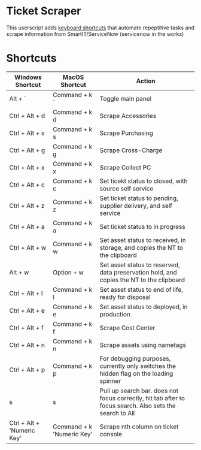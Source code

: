 # Ticket Scraper

This userscript adds [keyboard shortcuts](#Shortcuts) that automate repeptitive tasks and scrape information from SmartIT/ServiceNow (servicenow in the works)

# Shortcuts

|Windows Shortcut|MacOS Shortcut|Action|
|---|---|---|
|Alt + `|Command + k `|Toggle main panel|
|Ctrl + Alt + d|Command + k d|Scrape Accessories|
|Ctrl + Alt + s|Command + k s|Scrape Purchasing|
|Ctrl + Alt + g|Command + k g|Scrape Cross-Charge|
|Ctrl + Alt + x|Command + k x|Scrape Collect PC|
|Ctrl + Alt + c|Command + k c|Set ticekt status to closed, with source self service|
|Ctrl + Alt + z|Command + k z|Set ticket status to pending, supplier delivery, and self service|
|Ctrl + Alt + a|Command + k a|Set ticket status to in progress|
|Ctrl + Alt + w|Command + k w|Set asset status to received, in storage, and copies the NT to the clipboard|
|Alt + w|Option + w|Set asset status to reserved, data preservation hold, and copies the NT to the clipboard|
|Ctrl + Alt + l|Command + k l|Set asset status to end of life, ready for disposal|
|Ctrl + Alt + e|Command + k e|Set asset status to deployed, in production|
|Ctrl + Alt + f|Command + k f|Scrape Cost Center|
|Ctrl + Alt + n|Command + k n|Scrape assets using nametags|
|Ctrl + Alt + p|Command + k p|For debugging purposes, currently only switches the hidden flag on the loading spinner|
|s|s|Pull up search bar. does not focus correctly, hit tab after to focus search. Also sets the search to All|
|Ctrl + Alt + 'Numeric Key'|Command + k 'Numeric Key'|Scrape nth column on ticket console|
